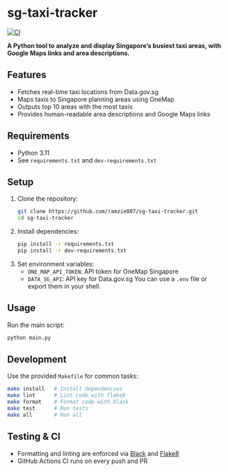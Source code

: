 
# sg-taxi-tracker

[![CI](https://github.com/ramzie007/sg-taxi-tracker/actions/workflows/ci.yml/badge.svg)](https://github.com/ramzie007/sg-taxi-tracker/actions/workflows/ci.yml)

**A Python tool to analyze and display Singapore’s busiest taxi areas, with Google Maps links and area descriptions.**

## Features
- Fetches real-time taxi locations from Data.gov.sg
- Maps taxis to Singapore planning areas using OneMap
- Outputs top 10 areas with the most taxis
- Provides human-readable area descriptions and Google Maps links

## Requirements
- Python 3.11
- See `requirements.txt` and `dev-requirements.txt`

## Setup
1. Clone the repository:
	```sh
	git clone https://github.com/ramzie007/sg-taxi-tracker.git
	cd sg-taxi-tracker
	```
2. Install dependencies:
	```sh
	pip install -r requirements.txt
	pip install -r dev-requirements.txt
	```
3. Set environment variables:
	- `ONE_MAP_API_TOKEN`: API token for OneMap Singapore
	- `DATA_SG_API`: API key for Data.gov.sg
	You can use a `.env` file or export them in your shell.

## Usage
Run the main script:
```sh
python main.py
```

## Development
Use the provided `Makefile` for common tasks:
```sh
make install   # Install dependencies
make lint      # Lint code with flake8
make format    # Format code with black
make test      # Run tests
make all       # Run all
```

## Testing & CI
- Formatting and linting are enforced via [Black](https://black.readthedocs.io/) and [Flake8](https://flake8.pycqa.org/)
- GitHub Actions CI runs on every push and PR
